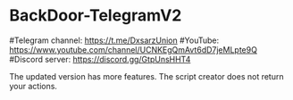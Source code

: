 # BackDoor-TelegramV2


#Telegram channel: https://t.me/DxsarzUnion
#YouTube: https://www.youtube.com/channel/UCNKEgQmAvt6dD7jeMLpte9Q
#Discord server: https://discord.gg/GtpUnsHHT4

The updated version has more features.
The script creator does not return your actions.
